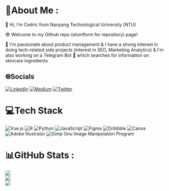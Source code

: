 # 💫About Me :
👋 Hi, I’m Cedric from Nanyang Technological University (NTU)

😎 Welcome to my Github repo (shortform for repository) page!

📌 I'm passionate about product management & I have a strong interest in doing tech-related side projects (interest in SEO, Marketing Analytics) & I'm also working on a Telegram Bot 🤖 which searches for information on skincare ingredients

## 🌐Socials
[![LinkedIn](https://img.shields.io/badge/LinkedIn-%230077B5.svg?logo=linkedin&logoColor=white)](https://linkedin.com/in/cedric130813) [![Medium](https://img.shields.io/badge/Medium-12100E?logo=medium&logoColor=white)](https://medium.com/@cedric130813) [![Twitter](https://img.shields.io/badge/Twitter-%231DA1F2.svg?logo=Twitter&logoColor=white)](https://twitter.com/cedric130813) 

# 💻Tech Stack
![Vue.js](https://img.shields.io/badge/vuejs-%2335495e.svg?style=for-the-badge&logo=vuedotjs&logoColor=%234FC08D) ![R](https://img.shields.io/badge/r-%23276DC3.svg?style=for-the-badge&logo=r&logoColor=white) ![Python](https://img.shields.io/badge/python-3670A0?style=for-the-badge&logo=python&logoColor=ffdd54) ![JavaScript](https://img.shields.io/badge/javascript-%23323330.svg?style=for-the-badge&logo=javascript&logoColor=%23F7DF1E) 	![Figma](https://img.shields.io/badge/figma-%23F24E1E.svg?style=for-the-badge&logo=figma&logoColor=white) ![Dribbble](https://img.shields.io/badge/Dribbble-EA4C89?style=for-the-badge&logo=dribbble&logoColor=white) ![Canva](https://img.shields.io/badge/Canva-%2300C4CC.svg?style=for-the-badge&logo=Canva&logoColor=white) ![Adobe Illustrator](https://img.shields.io/badge/adobeillustrator-%23FF9A00.svg?style=for-the-badge&logo=adobeillustrator&logoColor=white) ![Gimp Gnu Image Manipulation Program](https://img.shields.io/badge/Gimp-657D8B?style=for-the-badge&logo=gimp&logoColor=FFFFFF)
# 📊GitHub Stats :
![](https://github-readme-stats.vercel.app/api?username=cedric130813&theme=radical&hide_border=false&include_all_commits=false&count_private=false)<br/>
![](https://github-readme-streak-stats.herokuapp.com/?user=cedric130813&theme=radical&hide_border=false)<br/>
![](https://github-readme-stats.vercel.app/api/top-langs/?username=cedric130813&theme=radical&hide_border=false&include_all_commits=false&count_private=false&layout=compact)
